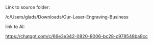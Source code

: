 Link to source folder:

/c/Users/glads/Downloads/Our-Laser-Engraving-Business


link to AI:

https://chatgpt.com/c/66e3e342-0820-8006-bc28-c978548ba9cc

